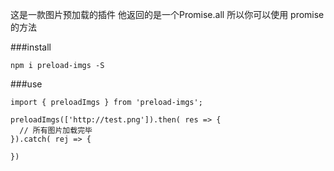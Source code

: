 这是一款图片预加载的插件 他返回的是一个Promise.all  所以你可以使用 promise的方法

###install

`npm i preload-imgs -S`

###use
```
import { preloadImgs } from 'preload-imgs';

preloadImgs(['http://test.png']).then( res => {
  // 所有图片加载完毕
}).catch( rej => {
  
})
```